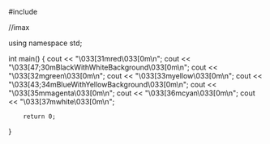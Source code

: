 #include <iostream>

//imax

using namespace std;

int main() {
        cout << "\033[31mred\033[0m\n";
        cout << "\033[47;30mBlackWithWhiteBackground\033[0m\n";
        cout << "\033[32mgreen\033[0m\n";
        cout << "\033[33myellow\033[0m\n";
        cout << "\033[43;34mBlueWithYellowBackground\033[0m\n";
        cout << "\033[35mmagenta\033[0m\n";
        cout << "\033[36mcyan\033[0m\n";
        cout << "\033[37mwhite\033[0m\n";


        return 0;
}
